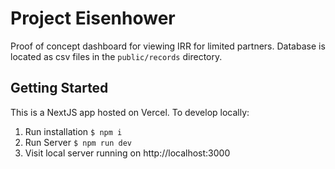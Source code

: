 # Project Eisenhower
Proof of concept dashboard for viewing IRR for limited partners. Database is located as csv files in the `public/records` directory. 

## Getting Started
This is a NextJS app hosted on Vercel. To develop locally:
1. Run installation `$ npm i`
2. Run Server `$ npm run dev`
3. Visit local server running on http://localhost:3000

